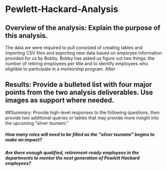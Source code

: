 # Pewlett-Hackard-Analysis

## Overview of the analysis: Explain the purpose of this analysis.
The data we were required to pull consisted of creating tables and importing CSV files and exporting new data based on employee information provided for us by Bobby. Bobby has asked us figure out two things: the number of retiring employees per title and to identify employees who eligilible to participate in a mentorship program. After

## Results: Provide a bulleted list with four major points from the two analysis deliverables. Use images as support where needed.

##Summary: Provide high-level responses to the following questions, then provide two additional queries or tables that may provide more insight into the upcoming "silver tsunami."
##### How many roles will need to be filled as the "silver tsunami" begins to make an impact?
##### Are there enough qualified, retirement-ready employees in the departments to mentor the next generation of Pewlett Hackard employees?

